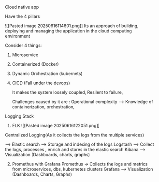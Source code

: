 
Cloud native app

Have the 4 pillars

![[Pasted image 20250616114601.png]]
Its an approach of building, deploying and managing the application in the cloud computing environment

Consider 4 things:

1. Microservice
2. Containerized (Docker)
3. Dynamic Orchestration (kubernets)
4. CICD (Fall under the devops) 
   
   It makes the system loosely coupled, Resilent to failure, 
   
   Challenges caused by it are :
Operational complexity --> Knowledge of containerization, orchestration, 

Logging Stack

1. ELK
![[Pasted image 20250616122051.png]]


Centralized Logging(As it collects the logs from the multiple services)

--> Elastic search --> Storage and indexing of the logs 
		 Logstash --> Collect the logs, processes , enrich and stores in the elastic search
		 Kibana --> Visualization (Dashboards, charts, graphs)

2. Promethus with Grafana
	Promethus -> Collects the logs and metrics from microservices, dbs, kubernetes clusters
	Grafana --> Visualization (Dashboards, Charts, Graphs)